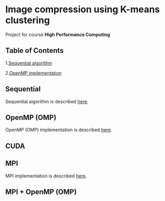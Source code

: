 # Image compression using K-means clustering

Project for course **High Performance Computing**

## Table of Contents

1.[Sequential algorithm](#sequential)

2.[OpenMP implementation](#openmp-omp)

## Sequential

Sequential algorithm is described [here](sequential/README.md).

## OpenMP (OMP)

OpenMP (OMP) implementation is described [here](OMP/README.md).

## CUDA

## MPI

MPI implementation is described [here](MPI/README.md).

## MPI + OpenMP (OMP)